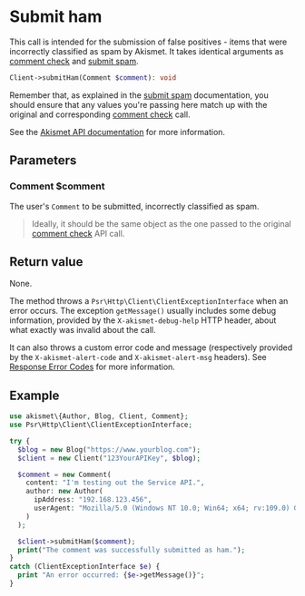 # Submit ham
This call is intended for the submission of false positives - items that were incorrectly classified as spam by Akismet.
It takes identical arguments as [comment check](usage/check_comment.md) and [submit spam](usage/submit_spam.md).

```php
Client->submitHam(Comment $comment): void
```

Remember that, as explained in the [submit spam](usage/submit_spam.md) documentation, you should ensure
that any values you're passing here match up with the original and corresponding [comment check](usage/check_comment.md) call.

See the [Akismet API documentation](https://akismet.com/developers/submit-ham-false-positives) for more information.

## Parameters

### Comment **$comment**
The user's `Comment` to be submitted, incorrectly classified as spam.

> Ideally, it should be the same object as the one passed to the original [comment check](usage/check_comment.md) API call.

## Return value
None.

The method throws a `Psr\Http\Client\ClientExceptionInterface` when an error occurs.
The exception `getMessage()` usually includes some debug information, provided by the `X-akismet-debug-help` HTTP header, about what exactly was invalid about the call.

It can also throws a custom error code and message (respectively provided by the `X-akismet-alert-code` and `X-akismet-alert-msg` headers).
See [Response Error Codes](https://akismet.com/developers/errors) for more information.

## Example

```php
use akismet\{Author, Blog, Client, Comment};
use Psr\Http\Client\ClientExceptionInterface;

try {
  $blog = new Blog("https://www.yourblog.com");
  $client = new Client("123YourAPIKey", $blog);

  $comment = new Comment(
    content: "I'm testing out the Service API.",
    author: new Author(
      ipAddress: "192.168.123.456",
      userAgent: "Mozilla/5.0 (Windows NT 10.0; Win64; x64; rv:109.0) Gecko/20100101 Firefox/115.0"
    )
  );

  $client->submitHam($comment);
  print("The comment was successfully submitted as ham.");
}
catch (ClientExceptionInterface $e) {
  print "An error occurred: {$e->getMessage()}";
}
```
